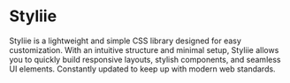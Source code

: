 # Styliie
Styliie is a lightweight and simple CSS library designed for easy customization. With an intuitive structure and minimal setup, Styliie allows you to quickly build responsive layouts, stylish components, and seamless UI elements. Constantly updated to keep up with modern web standards.

